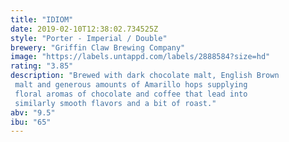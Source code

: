 ```yaml
---
title: "IDIOM"
date: 2019-02-10T12:38:02.734525Z
style: "Porter - Imperial / Double"
brewery: "Griffin Claw Brewing Company"
image: "https://labels.untappd.com/labels/2888584?size=hd"
rating: "3.85"
description: "Brewed with dark chocolate malt, English Brown malt and generous amounts of Amarillo hops supplying floral aromas of chocolate and coffee that lead into similarly smooth flavors and a bit of roast."
abv: "9.5"
ibu: "65"
---
```

